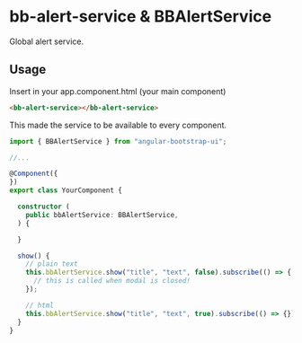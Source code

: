 # bb-alert-service &amp; BBAlertService

Global alert service.

## Usage

Insert in your app.component.html (your main component)

```html
<bb-alert-service></bb-alert-service>
```

This made the service to be available to every component.

```ts
import { BBAlertService } from "angular-bootstrap-ui";

//...

@Component({
})
export class YourComponent {

  constructor (
    public bbAlertService: BBAlertService,
  ) {

  }

  show() {
    // plain text
    this.bbAlertService.show("title", "text", false).subscribe(() => {
      // this is called when modal is closed!
    });

    // html
    this.bbAlertService.show("title", "text", true).subscribe(() => {});
  }
}

```
